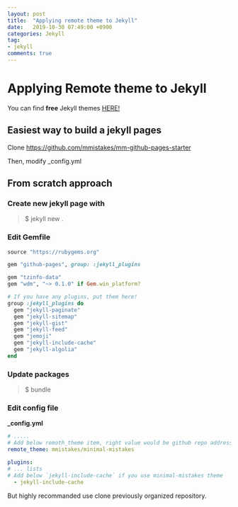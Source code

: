 ```yaml
---
layout: post
title:  "Applying remote theme to Jekyll"
date:   2019-10-30 07:49:00 +0900
categories: Jekyll
tag:
- jekyll
comments: true
---
```


# Applying Remote theme to Jekyll

You can find <b>free</b> Jekyll themes [HERE!](https://jekyllthemes.io/free)

## Easiest way to build a jekyll pages 

Clone https://github.com/mmistakes/mm-github-pages-starter

Then, modify _config.yml

## From scratch approach

### Create new jekyll page with ###
> $ jekyll new .

### Edit Gemfile ###

~~~ruby
source "https://rubygems.org"

gem "github-pages", group: :jekyll_plugins

gem "tzinfo-data"
gem "wdm", "~> 0.1.0" if Gem.win_platform?

# If you have any plugins, put them here!
group :jekyll_plugins do
  gem "jekyll-paginate"
  gem "jekyll-sitemap"
  gem "jekyll-gist"
  gem "jekyll-feed"
  gem "jemoji"
  gem "jekyll-include-cache"
  gem "jekyll-algolia"
end
~~~

### Update packages ###

> $ bundle

### Edit config file ###

**_config.yml**

~~~yml
# .....
# Add below remoth_theme item, right value would be github repo address
remote_theme: mmistakes/minimal-mistakes

plugins:
# ... lists
# Add below `jekyll-include-cache` if you use minimal-mistakes theme
  - jekyll-include-cache
~~~

But highly recommanded use clone previously organized repository.